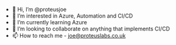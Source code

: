- 👋 Hi, I’m @proteusjoe
- 👀 I’m interested in Azure, Automation and CI/CD
- 🌱 I’m currently learning Azure
- 💞️ I’m looking to collaborate on anything that implements CI/CD
- 📫 How to reach me - joe@proteuslabs.co.uk

<!---
proteusjoe/proteusjoe is a ✨ special ✨ repository because its `README.md` (this file) appears on your GitHub profile.
You can click the Preview link to take a look at your changes.
--->
